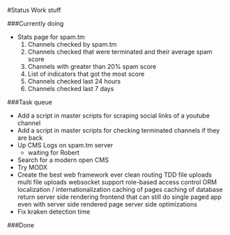 #Status
Work stuff


###Currently doing
* Stats page for spam.tm
    1. Channels checked by spam.tm
    2. Channels checked that were terminated and their average spam score
    3. Channels with greater than 20% spam score
    4. List of indicators that got the most score
    5. Channels checked last 24 hours
    6. Channels checked last 7 days


###Task queue
* Add a script in master scripts for scraping social links of a youtube channel
* Add a script in master scripts for checking terminated channels if they are back
* Up CMS Logs on spam.tm server
    - waiting for Robert
* Search for a modern open CMS
* Try MODX
* Create the best web framework ever
    clean routing
    TDD
    file uploads
    multi file uploads
    websocket support
    role-based access control
    ORM
    localization / internationalization
    caching of pages
    caching of database return
    server side rendering
    frontend that can still do single paged app even with server side rendered page
    server side optimizations
* Fix kraken detection time

###Done
